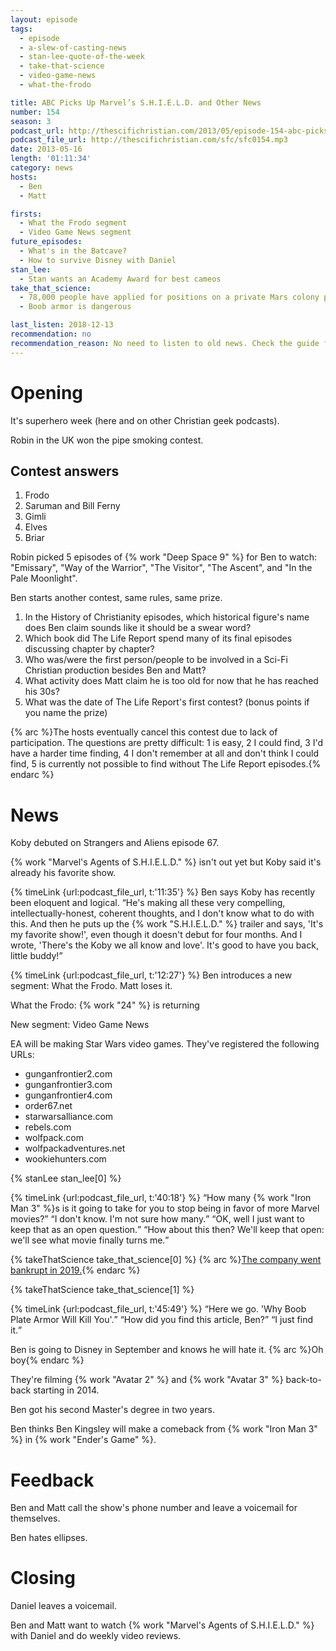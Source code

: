```yaml
---
layout: episode
tags:
  - episode
  - a-slew-of-casting-news
  - stan-lee-quote-of-the-week
  - take-that-science
  - video-game-news
  - what-the-frodo

title: ABC Picks Up Marvel’s S.H.I.E.L.D. and Other News
number: 154
season: 3
podcast_url: http://thescifichristian.com/2013/05/episode-154-abc-picks-up-marvels-s-h-i-e-l-d-and-other-news/
podcast_file_url: http://thescifichristian.com/sfc/sfc0154.mp3
date: 2013-05-16
length: '01:11:34'
category: news
hosts:
  - Ben
  - Matt

firsts:
  - What the Frodo segment
  - Video Game News segment
future_episodes:
  - What's in the Batcave?
  - How to survive Disney with Daniel
stan_lee:
  - Stan wants an Academy Award for best cameos
take_that_science:
  - 78,000 people have applied for positions on a private Mars colony project. The project will be funded by turning the selection and training process into a reality TV show.
  - Boob armor is dangerous

last_listen: 2018-12-13
recommendation: no
recommendation_reason: No need to listen to old news. Check the guide for what's interesting in hindsight.
---
```

# Opening
It's superhero week (here and on other Christian geek podcasts).

Robin in the UK won the pipe smoking contest.

## Contest answers

1. Frodo
2. Saruman and Bill Ferny
3. Gimli
4. Elves
5. Briar

Robin picked 5 episodes of {% work "Deep Space 9" %} for Ben to watch: "Emissary", "Way of the Warrior", "The Visitor", "The Ascent", and "In the Pale Moonlight". 

Ben starts another contest, same rules, same prize.

1. In the History of Christianity episodes, which historical figure's name does Ben claim sounds like it should be a swear word? 
2. Which book did The Life Report spend many of its final episodes discussing chapter by chapter? 
3. Who was/were the first person/people to be involved in a Sci-Fi Christian production besides Ben and Matt?
4. What activity does Matt claim he is too old for now that he has reached his 30s?
5. What was the date of The Life Report's first contest? (bonus points if you name the prize) 

{% arc %}The hosts eventually cancel this contest due to lack of participation. The questions are pretty difficult: 1 is easy, 2 I could find, 3 I'd have a harder time finding, 4 I don't remember at all and don't think I could find, 5 is currently not possible to find without The Life Report episodes.{% endarc %}



# News 
Koby debuted on Strangers and Aliens episode 67.

{% work "Marvel's Agents of S.H.I.E.L.D." %} isn't out yet but Koby said it's already his favorite show. 

<div class="quote">
  {% timeLink {url:podcast_file_url, t:'11:35'} %}
  <span class="quote-context is-size-6">Ben says Koby has recently been eloquent and logical.</span>
  <q class="ben">He's making all these very compelling, intellectually-honest, coherent thoughts, and I don't know what to do with this. And then he puts up the {% work "S.H.I.E.L.D." %} trailer and says, 'It's my favorite show!', even though it doesn't debut for four months. And I wrote, 'There's the Koby we all know and love'. It's good to have you back, little buddy!</q>
</div>

{% timeLink {url:podcast_file_url, t:'12:27'} %} Ben introduces a new segment: What the Frodo. Matt loses it.

What the Frodo: {% work "24" %} is returning

New segment: Video Game News

EA will be making Star Wars video games. They've registered the following URLs:
- gunganfrontier2.com
- gunganfrontier3.com
- gunganfrontier4.com
- order67.net
- starwarsalliance.com
- rebels.com
- wolfpack.com
- wolfpackadventures.net
- wookiehunters.com

{% stanLee stan_lee[0] %}

<div class="quote">
  {% timeLink {url:podcast_file_url, t:'40:18'} %}
  <q class="ben">How many {% work "Iron Man 3" %}s is it going to take for you to stop being in favor of more Marvel movies?</q>
  <q class="matt">I don't know. I'm not sure how many.</q>
  <q class="ben">OK, well I just want to keep that as an open question.</q>
  <q class="matt">How about this then? We'll keep that open: we'll see what movie finally turns me.</q>
</div>

{% takeThatScience take_that_science[0] %}
{% arc %}<a href="https://en.m.wikipedia.org/wiki/Mars_One">The company went bankrupt in 2019.</a>{% endarc %}

{% takeThatScience take_that_science[1] %}

<div class="quote">
  {% timeLink {url:podcast_file_url, t:'45:49'} %}
  <span class="quote-context is-size-6"></span>
  <q class="ben">Here we go. 'Why Boob Plate Armor Will Kill You'.</q>
  <q class="matt">How did you find this article, Ben?</q>
  <q class="ben">I just find it.</q>
</div>

Ben is going to Disney in September and knows he will hate it. {% arc %}Oh boy{% endarc %}

They're filming {% work "Avatar 2" %} and {% work "Avatar 3" %} back-to-back starting in 2014.

Ben got his second Master's degree in two years. 

Ben thinks Ben Kingsley will make a comeback from {% work "Iron Man 3" %} in {% work "Ender's Game" %}.



# Feedback
Ben and Matt call the show's phone number and leave a voicemail for themselves.

Ben hates ellipses.



# Closing
Daniel leaves a voicemail. 

Ben and Matt want to watch {% work "Marvel's Agents of S.H.I.E.L.D." %} with Daniel and do weekly video reviews.
